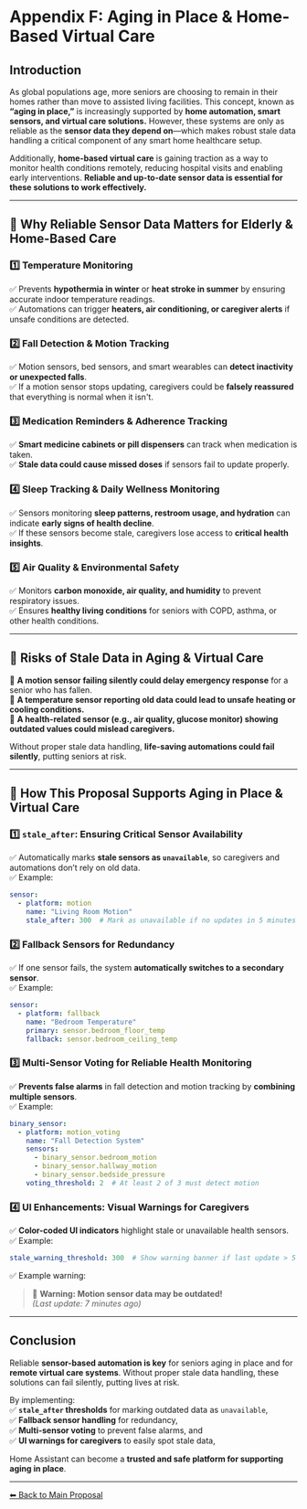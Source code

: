 # **Appendix F: Aging in Place & Home-Based Virtual Care**

## **Introduction**
As global populations age, more seniors are choosing to remain in their homes rather than move to assisted living facilities. This concept, known as **“aging in place,”** is increasingly supported by **home automation, smart sensors, and virtual care solutions.** However, these systems are only as reliable as the **sensor data they depend on**—which makes robust stale data handling a critical component of any smart home healthcare setup.

Additionally, **home-based virtual care** is gaining traction as a way to monitor health conditions remotely, reducing hospital visits and enabling early interventions. **Reliable and up-to-date sensor data is essential for these solutions to work effectively.**

---

## **🔹 Why Reliable Sensor Data Matters for Elderly & Home-Based Care**
### **1️⃣ Temperature Monitoring**
✅ Prevents **hypothermia in winter** or **heat stroke in summer** by ensuring accurate indoor temperature readings.  
✅ Automations can trigger **heaters, air conditioning, or caregiver alerts** if unsafe conditions are detected.  

### **2️⃣ Fall Detection & Motion Tracking**
✅ Motion sensors, bed sensors, and smart wearables can **detect inactivity or unexpected falls**.  
✅ If a motion sensor stops updating, caregivers could be **falsely reassured** that everything is normal when it isn't.  

### **3️⃣ Medication Reminders & Adherence Tracking**
✅ **Smart medicine cabinets or pill dispensers** can track when medication is taken.  
✅ **Stale data could cause missed doses** if sensors fail to update properly.  

### **4️⃣ Sleep Tracking & Daily Wellness Monitoring**
✅ Sensors monitoring **sleep patterns, restroom usage, and hydration** can indicate **early signs of health decline**.  
✅ If these sensors become stale, caregivers lose access to **critical health insights**.  

### **5️⃣ Air Quality & Environmental Safety**
✅ Monitors **carbon monoxide, air quality, and humidity** to prevent respiratory issues.  
✅ Ensures **healthy living conditions** for seniors with COPD, asthma, or other health conditions.  

---

## **🔹 Risks of Stale Data in Aging & Virtual Care**
🚨 **A motion sensor failing silently could delay emergency response** for a senior who has fallen.  
🚨 **A temperature sensor reporting old data could lead to unsafe heating or cooling conditions.**  
🚨 **A health-related sensor (e.g., air quality, glucose monitor) showing outdated values could mislead caregivers.**  

Without proper stale data handling, **life-saving automations could fail silently**, putting seniors at risk.  

---

## **🔹 How This Proposal Supports Aging in Place & Virtual Care**
### **1️⃣ `stale_after`: Ensuring Critical Sensor Availability**
✅ Automatically marks **stale sensors as `unavailable`**, so caregivers and automations don’t rely on old data.  
✅ Example:  
```yaml
sensor:
  - platform: motion
    name: "Living Room Motion"
    stale_after: 300  # Mark as unavailable if no updates in 5 minutes
```

### **2️⃣ Fallback Sensors for Redundancy**
✅ If one sensor fails, the system **automatically switches to a secondary sensor**.  
✅ Example:  
```yaml
sensor:
  - platform: fallback
    name: "Bedroom Temperature"
    primary: sensor.bedroom_floor_temp
    fallback: sensor.bedroom_ceiling_temp
```

### **3️⃣ Multi-Sensor Voting for Reliable Health Monitoring**
✅ **Prevents false alarms** in fall detection and motion tracking by **combining multiple sensors**.  
✅ Example:  
```yaml
binary_sensor:
  - platform: motion_voting
    name: "Fall Detection System"
    sensors:
      - binary_sensor.bedroom_motion
      - binary_sensor.hallway_motion
      - binary_sensor.bedside_pressure
    voting_threshold: 2  # At least 2 of 3 must detect motion
```

### **4️⃣ UI Enhancements: Visual Warnings for Caregivers**
✅ **Color-coded UI indicators** highlight stale or unavailable health sensors.  
✅ Example:  
```yaml
stale_warning_threshold: 300  # Show warning banner if last update > 5 min
```
✅ Example warning:
> 🚨 **Warning: Motion sensor data may be outdated!**  
> _(Last update: 7 minutes ago)_

---

## **Conclusion**
Reliable **sensor-based automation is key** for seniors aging in place and for **remote virtual care systems**. Without proper stale data handling, these solutions can fail silently, putting lives at risk.

By implementing:  
✅ **`stale_after` thresholds** for marking outdated data as `unavailable`,    
✅ **Fallback sensor handling** for redundancy,    
✅ **Multi-sensor voting** to prevent false alarms, and  
✅ **UI warnings for caregivers** to easily spot stale data,  

Home Assistant can become a **trusted and safe platform for supporting aging in place**.

---

[⬅ Back to Main Proposal](README.md)
